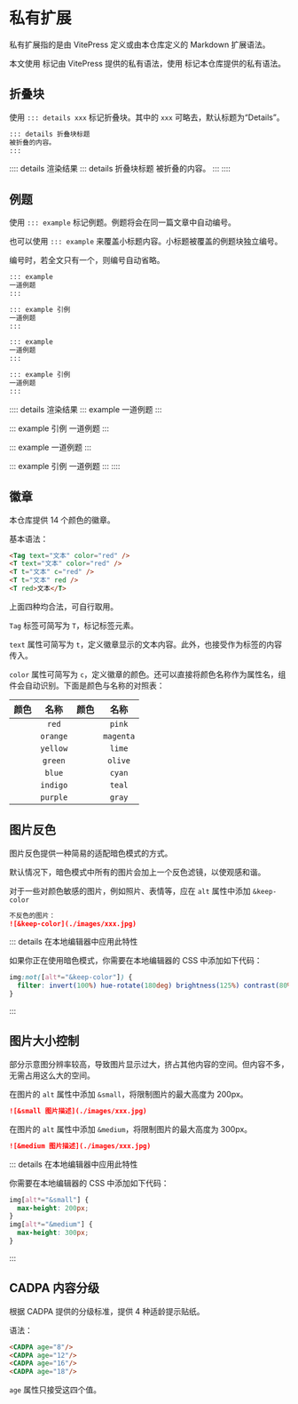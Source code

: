 # 私有扩展

私有扩展指的是由 VitePress 定义或由本仓库定义的 Markdown 扩展语法。

本文使用 <T t="VitePress" purple /> 标记由 VitePress 提供的私有语法，使用 <T t="Repo" blue /> 标记本仓库提供的私有语法。

## 折叠块 <T t="VitePress" purple />

使用 `::: details xxx` 标记折叠块。其中的 `xxx` 可略去，默认标题为“Details”。

```markdown
::: details 折叠块标题
被折叠的内容。
:::
```

:::: details 渲染结果
::: details 折叠块标题
被折叠的内容。
:::
::::

## 例题 <T t="Repo" cyan />

使用 `::: example` 标记例题。例题将会在同一篇文章中自动编号。

也可以使用 `::: example` 来覆盖小标题内容。小标题被覆盖的例题块独立编号。

编号时，若全文只有一个，则编号自动省略。

```markdown
::: example
一道例题
:::

::: example 引例
一道例题
:::

::: example
一道例题
:::

::: example 引例
一道例题
:::
```

:::: details 渲染结果
::: example
一道例题
:::

::: example 引例
一道例题
:::

::: example
一道例题
:::

::: example 引例
一道例题
:::
::::

## 徽章 <T t="Repo" cyan />

本仓库提供 14 个颜色的徽章。

基本语法：

```markdown
<Tag text="文本" color="red" />
<T text="文本" color="red" />
<T t="文本" c="red" />
<T t="文本" red />
<T red>文本</T>
```

上面四种均合法，可自行取用。

`Tag` 标签可简写为 `T`，标记标签元素。

`text` 属性可简写为 `t`，定义徽章显示的文本内容。此外，也接受作为标签的内容传入。

`color` 属性可简写为 `c`，定义徽章的颜色。还可以直接将颜色名称作为属性名，组件会自动识别。下面是颜色与名称的对照表：

|         颜色          |   名称   |          颜色          |   名称    |
| :-------------------: | :------: | :--------------------: | :-------: |
|  <T t="红色" red />   |  `red`   |  <T t="粉色" pink />   |  `pink`   |
| <T t="橙色" orange /> | `orange` | <T t="洋红" magenta /> | `magenta` |
| <T t="黄色" yellow /> | `yellow` |  <T t="青绿" lime />   |  `lime`   |
| <T t="绿色" green />  | `green`  |  <T t="橄榄" olive />  |  `olive`  |
|  <T t="蓝色" blue />  |  `blue`  |  <T t="青色" cyan />   |  `cyan`   |
| <T t="靛青" indigo /> | `indigo` |  <T t="茶色" teal />   |  `teal`   |
| <T t="紫色" purple /> | `purple` |  <T t="灰色" gray />   |  `gray`   |

## 图片反色 <T t="Repo" cyan />

图片反色提供一种简易的适配暗色模式的方式。

默认情况下，暗色模式中所有的图片会加上一个反色滤镜，以使观感和谐。

对于一些对颜色敏感的图片，例如照片、表情等，应在 `alt` 属性中添加 `&keep-color`

```markdown
不反色的图片：
![&keep-color](./images/xxx.jpg)
```

::: details 在本地编辑器中应用此特性

如果你正在使用暗色模式，你需要在本地编辑器的 CSS 中添加如下代码：

```css
img:not([alt*="&keep-color"]) {
  filter: invert(100%) hue-rotate(180deg) brightness(125%) contrast(80%);
}
```

:::

## 图片大小控制 <T t="Repo" cyan />

部分示意图分辨率较高，导致图片显示过大，挤占其他内容的空间。但内容不多，无需占用这么大的空间。

在图片的 `alt` 属性中添加 `&small`，将限制图片的最大高度为 200px。

```markdown
![&small 图片描述](./images/xxx.jpg)
```

在图片的 `alt` 属性中添加 `&medium`，将限制图片的最大高度为 300px。

```markdown
![&medium 图片描述](./images/xxx.jpg)
```

::: details 在本地编辑器中应用此特性

你需要在本地编辑器的 CSS 中添加如下代码：

```css
img[alt*="&small"] {
  max-height: 200px;
}
img[alt*="&medium"] {
  max-height: 300px;
}
```

:::

## CADPA 内容分级 <T t="Repo" cyan />

根据 CADPA 提供的分级标准，提供 4 种适龄提示贴纸。

<CADPA age="8"/> <CADPA age="12"/> <CADPA age="16"/> <CADPA age="18"/>

语法：

```markdown
<CADPA age="8"/>
<CADPA age="12"/>
<CADPA age="16"/>
<CADPA age="18"/>
```

`age` 属性只接受这四个值。
